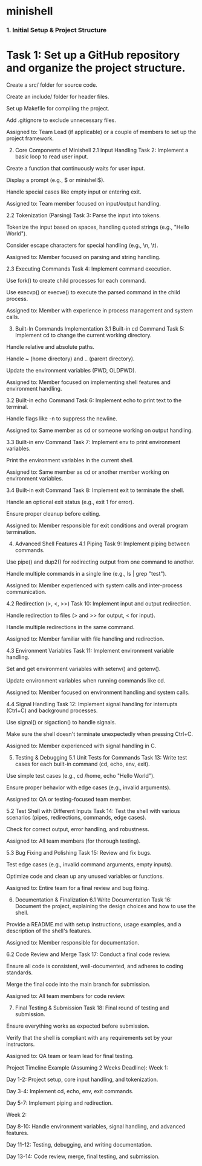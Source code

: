 # minishell

### 1. Initial Setup & Project Structure
# Task 1: Set up a GitHub repository and organize the project structure.

Create a src/ folder for source code.

Create an include/ folder for header files.

Set up Makefile for compiling the project.

Add .gitignore to exclude unnecessary files.

Assigned to: Team Lead (if applicable) or a couple of members to set up the project framework.

2. Core Components of Minishell
2.1 Input Handling
Task 2: Implement a basic loop to read user input.

Create a function that continuously waits for user input.

Display a prompt (e.g., $ or minishell$).

Handle special cases like empty input or entering exit.

Assigned to: Team member focused on input/output handling.

2.2 Tokenization (Parsing)
Task 3: Parse the input into tokens.

Tokenize the input based on spaces, handling quoted strings (e.g., "Hello World").

Consider escape characters for special handling (e.g., \n, \t).

Assigned to: Member focused on parsing and string handling.

2.3 Executing Commands
Task 4: Implement command execution.

Use fork() to create child processes for each command.

Use execvp() or execve() to execute the parsed command in the child process.

Assigned to: Member with experience in process management and system calls.

3. Built-In Commands Implementation
3.1 Built-in cd Command
Task 5: Implement cd to change the current working directory.

Handle relative and absolute paths.

Handle ~ (home directory) and .. (parent directory).

Update the environment variables (PWD, OLDPWD).

Assigned to: Member focused on implementing shell features and environment handling.

3.2 Built-in echo Command
Task 6: Implement echo to print text to the terminal.

Handle flags like -n to suppress the newline.

Assigned to: Same member as cd or someone working on output handling.

3.3 Built-in env Command
Task 7: Implement env to print environment variables.

Print the environment variables in the current shell.

Assigned to: Same member as cd or another member working on environment variables.

3.4 Built-in exit Command
Task 8: Implement exit to terminate the shell.

Handle an optional exit status (e.g., exit 1 for error).

Ensure proper cleanup before exiting.

Assigned to: Member responsible for exit conditions and overall program termination.

4. Advanced Shell Features
4.1 Piping
Task 9: Implement piping between commands.

Use pipe() and dup2() for redirecting output from one command to another.

Handle multiple commands in a single line (e.g., ls | grep "test").

Assigned to: Member experienced with system calls and inter-process communication.

4.2 Redirection (>, <, >>)
Task 10: Implement input and output redirection.

Handle redirection to files (> and >> for output, < for input).

Handle multiple redirections in the same command.

Assigned to: Member familiar with file handling and redirection.

4.3 Environment Variables
Task 11: Implement environment variable handling.

Set and get environment variables with setenv() and getenv().

Update environment variables when running commands like cd.

Assigned to: Member focused on environment handling and system calls.

4.4 Signal Handling
Task 12: Implement signal handling for interrupts (Ctrl+C) and background processes.

Use signal() or sigaction() to handle signals.

Make sure the shell doesn't terminate unexpectedly when pressing Ctrl+C.

Assigned to: Member experienced with signal handling in C.

5. Testing & Debugging
5.1 Unit Tests for Commands
Task 13: Write test cases for each built-in command (cd, echo, env, exit).

Use simple test cases (e.g., cd /home, echo "Hello World").

Ensure proper behavior with edge cases (e.g., invalid arguments).

Assigned to: QA or testing-focused team member.

5.2 Test Shell with Different Inputs
Task 14: Test the shell with various scenarios (pipes, redirections, commands, edge cases).

Check for correct output, error handling, and robustness.

Assigned to: All team members (for thorough testing).

5.3 Bug Fixing and Polishing
Task 15: Review and fix bugs.

Test edge cases (e.g., invalid command arguments, empty inputs).

Optimize code and clean up any unused variables or functions.

Assigned to: Entire team for a final review and bug fixing.

6. Documentation & Finalization
6.1 Write Documentation
Task 16: Document the project, explaining the design choices and how to use the shell.

Provide a README.md with setup instructions, usage examples, and a description of the shell's features.

Assigned to: Member responsible for documentation.

6.2 Code Review and Merge
Task 17: Conduct a final code review.

Ensure all code is consistent, well-documented, and adheres to coding standards.

Merge the final code into the main branch for submission.

Assigned to: All team members for code review.

7. Final Testing & Submission
Task 18: Final round of testing and submission.

Ensure everything works as expected before submission.

Verify that the shell is compliant with any requirements set by your instructors.

Assigned to: QA team or team lead for final testing.

Project Timeline Example (Assuming 2 Weeks Deadline):
Week 1:

Day 1-2: Project setup, core input handling, and tokenization.

Day 3-4: Implement cd, echo, env, exit commands.

Day 5-7: Implement piping and redirection.

Week 2:

Day 8-10: Handle environment variables, signal handling, and advanced features.

Day 11-12: Testing, debugging, and writing documentation.

Day 13-14: Code review, merge, final testing, and submission.
